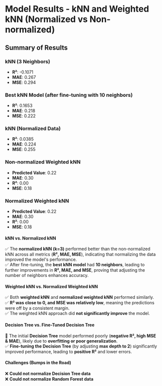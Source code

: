# Model Results - kNN and Weighted kNN (Normalized vs Non-normalized)

## Summary of Results

### kNN (3 Neighbors)
- **R²**: -0.1071
- **MAE**: 0.267
- **MSE**: 0.294

### Best kNN Model (after fine-tuning with 10 neighbors)
- **R²**: 0.1653
- **MAE**: 0.218
- **MSE**: 0.222

### kNN (Normalized Data)
- **R²**: 0.0385
- **MAE**: 0.224
- **MSE**: 0.255

### Non-normalized Weighted kNN
- **Predicted Value**: 0.22
- **MAE**: 0.30
- **R²**: 0.00
- **MSE**: 0.18

### Normalized Weighted kNN
- **Predicted Value**: 0.22
- **MAE**: 0.30
- **R²**: 0.00
- **MSE**: 0.18

#### **kNN vs. Normalized kNN**
✅ The **normalized kNN (k=3)** performed better than the non-normalized kNN across all metrics (**R², MAE, MSE**), indicating that normalizing the data improved the model's performance.  
✅ After fine-tuning, the **best kNN model** had **10 neighbors**, leading to further improvements in **R², MAE, and MSE**, proving that adjusting the number of neighbors enhances accuracy.  

#### **Weighted kNN vs. Normalized Weighted kNN**  
✅ Both **weighted kNN** and **normalized weighted kNN** performed similarly.  
✅ **R² was close to 0, and MSE was relatively low**, meaning the predictions were off by a consistent margin.  
✅ The weighted kNN approach did **not significantly improve** the model.  

#### **Decision Tree vs. Fine-Tuned Decision Tree**  
🚫 The initial **Decision Tree** model performed poorly (**negative R², high MSE & MAE**), likely due to **overfitting or poor generalization**.  
✅ **Fine-tuning the Decision Tree** (by adjusting **max depth to 2**) significantly improved performance, leading to **positive R²** and lower errors.  

#### **Challenges (Bumps in the Road)**  
❌ **Could not normalize Decision Tree data**  
❌ **Could not normalize Random Forest data**  
